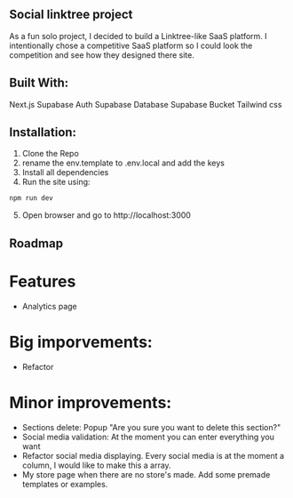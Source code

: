 ## Social linktree project
As a fun solo project, I decided to build a Linktree-like SaaS platform. I intentionally chose a competitive SaaS platform so I could look the competition and see how they designed there site.

## Built With:

Next.js
Supabase Auth
Supabase Database
Supabase Bucket
Tailwind css

## Installation: 

1. Clone the Repo
2. rename the env.template to .env.local and add the keys
3. Install all dependencies
4. Run the site using:
```sh
npm run dev
```
5. Open browser and go to http://localhost:3000

## Roadmap

# Features
- Analytics page

# Big imporvements:
- Refactor 

# Minor improvements:
- Sections delete: Popup "Are you sure you want to delete this section?"
- Social media validation: At the moment you can enter everything you want
- Refactor social media displaying. Every social media is at the moment a column, I would like to make this a array.
- My store page when there are no store's made. Add some premade templates or examples.